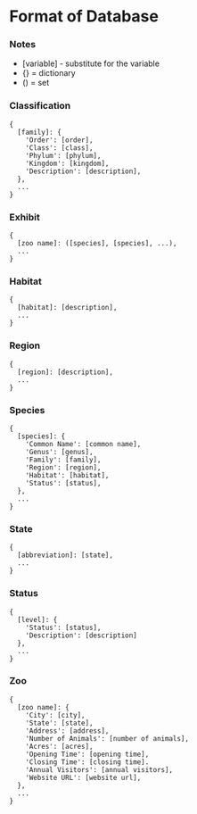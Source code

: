 # Format of Database

### Notes

- [variable] - substitute for the variable
- {} = dictionary
- () = set

### Classification

```
{
  [family]: {
    'Order': [order],
    'Class': [class],
    'Phylum': [phylum],
    'Kingdom': [kingdom],
    'Description': [description],
  },
  ...
}
```

### Exhibit

```
{
  [zoo name]: ([species], [species], ...),
  ...
}
```

### Habitat

```
{
  [habitat]: [description],
  ...
}
```

### Region

```
{
  [region]: [description],
  ...
}
```

### Species

```
{
  [species]: {
    'Common Name': [common name],
    'Genus': [genus],
    'Family': [family],
    'Region': [region],
    'Habitat': [habitat],
    'Status': [status],
  },
  ...
}
```

### State

```
{
  [abbreviation]: [state],
  ...
}
```

### Status

```
{
  [level]: {
    'Status': [status],
    'Description': [description]
  },
  ...
}
```

### Zoo

```
{
  [zoo name]: {
    'City': [city],
    'State': [state],
    'Address': [address],
    'Number of Animals': [number of animals],
    'Acres': [acres],
    'Opening Time': [opening time],
    'Closing Time': [closing time].
    'Annual Visitors': [annual visitors],
    'Website URL': [website url],
  },
  ...
}
```
